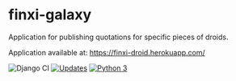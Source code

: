 # finxi-galaxy

Application for publishing quotations for specific pieces of droids.

Application available at: https://finxi-droid.herokuapp.com/

![Django CI](https://github.com/alisonamerico/finxi-galaxy/workflows/Django%20CI/badge.svg)
[![Updates](https://pyup.io/repos/github/alisonamerico/finxi-galaxy/shield.svg)](https://pyup.io/repos/github/alisonamerico/finxi-galaxy/)
[![Python 3](https://pyup.io/repos/github/alisonamerico/finxi-galaxy/python-3-shield.svg)](https://pyup.io/repos/github/alisonamerico/finxi-galaxy/)
